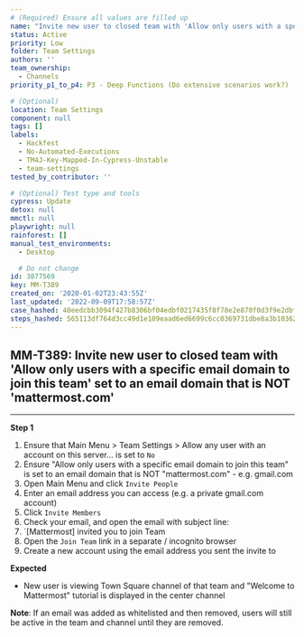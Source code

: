 ```yaml
---
# (Required) Ensure all values are filled up
name: "Invite new user to closed team with 'Allow only users with a specific email domain to join this team' set to an email domain that is NOT 'mattermost.com'"
status: Active
priority: Low
folder: Team Settings
authors: ''
team_ownership:
  - Channels
priority_p1_to_p4: P3 - Deep Functions (Do extensive scenarios work?)

# (Optional)
location: Team Settings
component: null
tags: []
labels:
  - Hackfest
  - No-Automated-Executions
  - TM4J-Key-Mapped-In-Cypress-Unstable
  - team-settings
tested_by_contributor: ''

# (Optional) Test type and tools
cypress: Update
detox: null
mmctl: null
playwright: null
rainforest: []
manual_test_environments:
  - Desktop

  # Do not change
id: 3877569
key: MM-T389
created_on: '2020-01-02T23:43:55Z'
last_updated: '2022-09-09T17:58:57Z'
case_hashed: 40eedcbb3094f427b8306bf04edbf0217435f8f78e2e870f0d3f9e2dbfe2270db22aa073b801e8784462cd979ae9b430
steps_hashed: 565113df764d3cc49d1e109eaad6ed6699c6cc0369731dbe8a3b10362bb8091fa5c738d25373227c479e42bc059bbc49
---
```


<!-- (Auto-generated) Based on frontmatter's "key" and "name" -->

## MM-T389: Invite new user to closed team with 'Allow only users with a specific email domain to join this team' set to an email domain that is NOT 'mattermost.com'

---

**Step 1**

1. Ensure that Main Menu > Team Settings > Allow any user with an account on this server... is set to `No`
2. Ensure "Allow only users with a specific email domain to join this team" is set to an email domain that is NOT "mattermost.com" - e.g. gmail.com
3. Open Main Menu and click `Invite People`
4. Enter an email address you can access (e.g. a private gmail.com account)
5. Click `Invite Members`
6. Check your email, and open the email with subject line:
7. \`\[Mattermost] invited you to join Team
8. Open the `Join Team` link in a separate / incognito browser
9. Create a new account using the email address you sent the invite to

**Expected**

- New user is viewing Town Square channel of that team and "Welcome to Mattermost" tutorial is displayed in the center channel

**Note**: If an email was added as whitelisted and then removed, users will still be active in the team and channel until they are removed.
